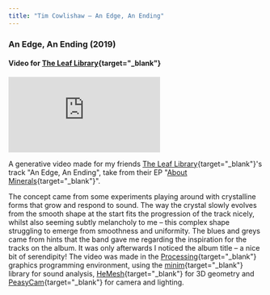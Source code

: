 ```yaml
---
title: "Tim Cowlishaw — An Edge, An Ending"
---
```


### An Edge, An Ending (2019)
#### Video for [The Leaf Library](https://theleaflibrary.com/){target="_blank"}

<iframe src="https://www.youtube.com/embed/taZdIT5r_2M?si=50gzRtNgXJYDoFsh" title="YouTube video player" frameborder="0" allow="accelerometer; autoplay; clipboard-write; encrypted-media; gyroscope; picture-in-picture; web-share" allowfullscreen></iframe>

A generative video made for my friends [The Leaf Library](https://theleaflibrary.bandcamp.com/){target="_blank"}'s track "An Edge, An Ending", take from their EP "[About Minerals](https://innerspacetravels.bandcamp.com/album/about-minerals){target="_blank"}".

The concept came from some experiments playing around with crystalline forms that grow and respond to sound. The way the crystal slowly evolves from the smooth shape at the start fits the progression of the track nicely, whilst also seeming subtly melancholy to me – this complex shape struggling to emerge from smoothness and uniformity. The blues and greys came from hints that the band gave me regarding the inspiration for the tracks on the album. It was only afterwards I noticed the album title – a nice bit of serendipity! The video was made in the [Processing](https://processing.org/){target="_blank"} graphics programming environment, using the [minim](http://code.compartmental.net/tools/minim/){target="_blank"} library for sound analysis, [HeMesh](https://github.com/wblut/HE_Mesh){target="_blank"} for 3D geometry and [PeasyCam](http://mrfeinberg.com/peasycam/){target="_blank"} for camera and lighting.
